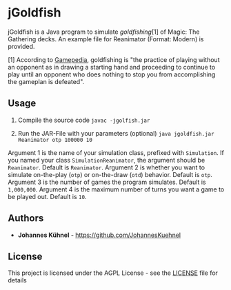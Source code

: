 # jGoldfish
jGoldfish is a Java program to simulate _goldfishing_[1] of Magic: The Gathering decks. An example file for Reanimator (Format: Modern) is provided.

[1] According to [Gamepedia](https://mtg.gamepedia.com/Goldfishing), goldfishing is "the practice of playing without an opponent as in drawing a starting hand and proceeding to continue to play until an opponent who does nothing to stop you from accomplishing the gameplan is defeated".

## Usage
1. Compile the source code
`javac -jgolfish.jar`

2. Run the JAR-File with your parameters (optional)
`java jgoldfish.jar Reanimator otp 100000 10`

Argument 1 is the name of your simulation class, prefixed with `Simulation`. If you named your class `SimulationReanimator`, the argument should be `Reanimator`. Default is `Reanimator`.
Argument 2 is whether you want to simulate on-the-play (`otp`) or on-the-draw (`otd`) behavior. Default is `otp`.
Argument 3 is the number of games the program simulates. Default is `1,000,000`.
Argument 4 is the maximum number of turns you want a game to be played out. Default is `10`.

## Authors
* **Johannes Kühnel** - https://github.com/JohannesKuehnel

## License
This project is licensed under the AGPL License - see the [LICENSE](LICENSE) file for details